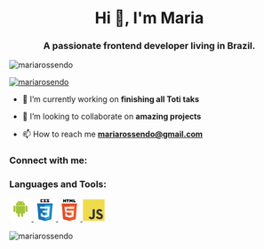 <h1 align="center">Hi 👋, I'm Maria</h1>
<h3 align="center">A passionate frontend developer living in Brazil.</h3>

<p align="left"> <img src="https://komarev.com/ghpvc/?username=mariarossendo&label=Profile%20views&color=0e75b6&style=flat" alt="mariarossendo" /> </p>

<p align="left"> <a href="https://github.com/ryo-ma/github-profile-trophy"><img src="https://github-profile-trophy.vercel.app/?username=mariarossendo" alt="mariarosendo" /></a> </p>

- 🔭 I’m currently working on **finishing all Toti taks**

- 👯 I’m looking to collaborate on **amazing projects**

- 📫 How to reach me **mariarossendo@gmail.com**

<h3 align="left">Connect with me:</h3>
<p align="left">
</p>

<h3 align="left">Languages and Tools:</h3>
<p align="left"> <a href="https://developer.android.com" target="_blank" rel="noreferrer"> <img src="https://raw.githubusercontent.com/devicons/devicon/master/icons/android/android-original-wordmark.svg" alt="android" width="40" height="40"/> </a> <a href="https://www.w3schools.com/css/" target="_blank" rel="noreferrer"> <img src="https://raw.githubusercontent.com/devicons/devicon/master/icons/css3/css3-original-wordmark.svg" alt="css3" width="40" height="40"/> </a> <a href="https://www.w3.org/html/" target="_blank" rel="noreferrer"> <img src="https://raw.githubusercontent.com/devicons/devicon/master/icons/html5/html5-original-wordmark.svg" alt="html5" width="40" height="40"/> </a> <a href="https://developer.mozilla.org/en-US/docs/Web/JavaScript" target="_blank" rel="noreferrer"> <img src="https://raw.githubusercontent.com/devicons/devicon/master/icons/javascript/javascript-original.svg" alt="javascript" width="40" height="40"/> </a> </p>

<p><img align="center" src="https://github-readme-stats.vercel.app/api/top-langs?username=mariarosendo&show_icons=true&locale=en&layout=compact" alt="mariarossendo" /></p>
